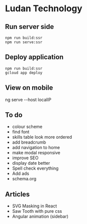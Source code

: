 # Ludan Technology

## Run server side
```
npm run build:ssr
npm run serve:ssr
```

## Deploy application

```
npm run build:ssr
gcloud app deploy
```
## View on mobile

ng serve --host localIP

## To do
- colour scheme
- find font
- skills table look more ordered
- add breadcrumb
- add navigation to home
- make modal responsive
- improve SEO
- display date better
- Spell check everything
- Add ads
- schema.org

## Articles
- SVG Masking in React
- Saw Tooth with pure css
- Angular animation (sidebar)